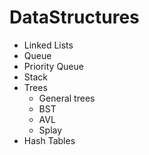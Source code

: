 # DataStructures
* Linked Lists
* Queue
* Priority Queue
* Stack
* Trees
   * General trees
   * BST
   * AVL
   * Splay
* Hash Tables
